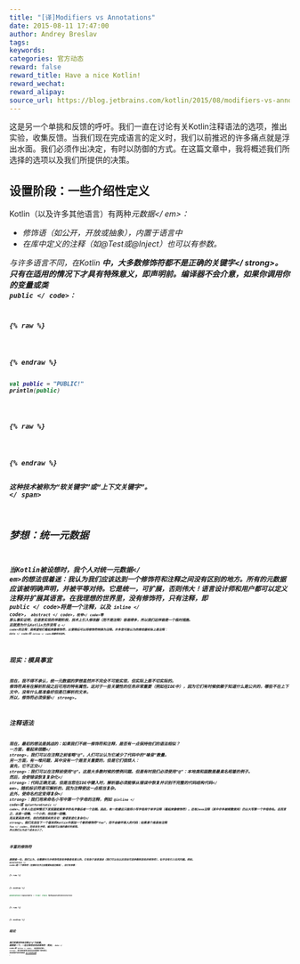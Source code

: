 ```yaml
---
title: "[译]Modifiers vs Annotations"
date: 2015-08-11 17:47:00
author: Andrey Breslav
tags:
keywords:
categories: 官方动态
reward: false
reward_title: Have a nice Kotlin!
reward_wechat:
reward_alipay:
source_url: https://blog.jetbrains.com/kotlin/2015/08/modifiers-vs-annotations/
---
```


这是另一个单挑和反馈的呼吁。我们一直在讨论有关Kotlin注释语法的选项，推出实验，收集反馈。当我们现在完成语言的定义时，我们以前推迟的许多痛点就是浮出水面。我们必须作出决定，有时以防御的方式。在这篇文章中，我将概述我们所选择的选项以及我们所提供的决策。
## 设置阶段：一些介绍性定义

Kotlin（以及许多其他语言）有两种<em>元数据</ em>：

* 修饰语（如公开，开放或抽象），内置于语言中
* 在库中定义的注释（如@Test或@Inject）也可以有参数。

与许多语言不同，在Kotlin <strong>中，大多数修饰符都不是正确的关键字</ strong>。只有在适用的情况下才具有特殊意义，即声明前。编译器不会介意，如果你调用你的变量或类<code> public </ code>：

{% raw %}
<p></p>
{% endraw %}

```kotlin
val public = "PUBLIC!"
println(public)
 
```

{% raw %}
<p></p>
{% endraw %}

这种技术被称为“软关键字”或“上下文关键字”。<span id =“more-2437”> </ span>
## 梦想：统一元数据

当Kotlin被设想时，我个人对<em>统一元数据</ em>的想法很着迷：我认为我们应该达到一个修饰符和注释之间没有区别的地方。所有的元数据应该被明确声明，并被平等对待。它是统一，可扩展，否则伟大！语言设计师和用户都可以定义注释并扩展其语言。在我理想的世界里，没有修饰符，只有注释，即<code> public </ code>将是一个注释，以及<code> inline </ code>，<code> abstract </ code>，<code >枚举</ code>等
那么事实证明，在语言实现的早期阶段，技术上引入修改器（而不是注释）容易得多，所以我们这样做是一个临时措施。
这就是为什么Kotlin允许没有<code> @ </ code>的注释：我希望他们看起来像修饰符，以便稍后可以将修饰符转换为注释。许多您可能认为的修改器实际上是注释：<code> data </ code>和<code> inline </ code>是最受欢迎的。
## 现实：模具事宜

现在，我不得不承认，统一元数据的梦想虽然并不完全不可能实现，但实际上是不切实际的。
修饰符具有在解析阶段之后可用的特有属性。这对于一些关键性的任务非常重要（例如在IDE中），因为它们有时候依赖于知道什么是公共的，哪些不在上下文中，没有什么是准备好但是已解析的文本。
所以，<strong>修饰符必须保留</ strong>。
## 注释语法

现在，最初的想法是挑战的：如果我们不统一修饰符和注释，是否有一点保持他们的语法相似？
一方面，<strong>看起来很酷</ strong>，我们可以在注释之前省略“@”。人们可以认为它减少了代码中的“噪音”数量。
另一方面，有一堆问题，其中没有一个是至关重要的，但是它们很烦人：
首先，<strong>它不正交</ strong>：我们可以在注释前使用“@”。这是大多数时候的惯例问题。但是有时我们必须使用“@”：本地类和函数是最臭名昭着的例子。
然后，<strong>会使错误恢复复杂化</ strong>：代码正确无误，但是当您在IDE中键入时，解析器必须能够从错误中恢复并识别<em>不完整的代码结构代码</ em>。随机标识符是可解析的，因为注释使这一点相当复杂。
此外，<strong>使命名约定变得复杂</ strong>：我们用来命名小写中第一个字母的注释，例如<code> @inline </ code>或<code> @platformStatic </ code>。许多人在这种情况下发现骆驼案多字的名字像后者一个丑陋。因此，有一些建议只能将小写字母用于单字注释（看起来像修饰符）。还有Java注释（其中许多被频繁使用）仍以大写第一个字母命名。总而言之，这是一团糟。一个小的，但还是一团糟。
而且更具技术性，但仍然是现实的关切：<strong>使语言进化复杂化</ strong>。我们无法在下一个版本的Kotlin中添加一个新的修饰符“foo”，而不会破坏某人的代码：如果某个库具有注释<code> foo </ code>，则会发生冲突，编译器可以做的最好的报错。
所以我们认为这个成本太小了。
## 丰富的修饰符

顺便提一句，我们认为，在需要时允许修饰符具有参数是有意义的。它有助于语言演进（我们可以在以后添加可选参数到现有的修饰符），似乎没有引入任何问题。例如，<code> annotation </ code>是一个修饰符（在解析名字之前需要知道注解类），但它有参数：

{% raw %}
<p></p>
{% endraw %}

```kotlin
annotation(repeatable = true) class MyRepeatableAnnotation
 
```

{% raw %}
<p></p>
{% endraw %}

## 结论

我们将要求所有注释以“@”为前缀。
顺便提一下，一些注释将会变成修饰符：例如，<code> data </ code>和<code> inline </ code>。
<strong>欢迎您的反馈</ strong>：我们想知道我们是否在这里遗漏了您的意见。
特别感谢作者和贡献者 [这个论坛的主题](https://devnet.jetbrains.com/message/5549947) 。
